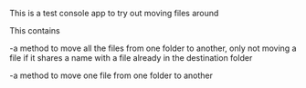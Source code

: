 This is a test console app to try out moving files around

This contains

-a method to move all the files from one folder to another, 
only not moving a file if it shares a name with a file already in the destination folder

-a method to move one file from one folder to another
